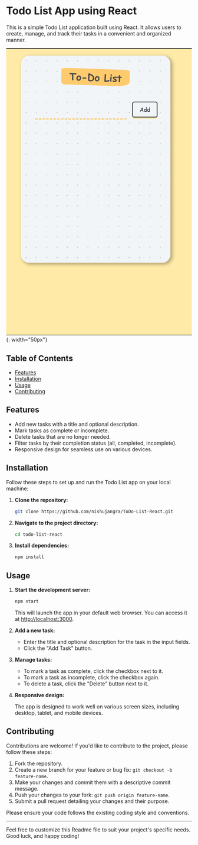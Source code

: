 # Todo List App using React

This is a simple Todo List application built using React. It allows users to create, manage, and track their tasks in a convenient and organized manner.

![Todo List App Screenshot](screenshot.png){: width="50px"}

## Table of Contents

- [Features](#features)
- [Installation](#installation)
- [Usage](#usage)
- [Contributing](#contributing)

## Features

- Add new tasks with a title and optional description.
- Mark tasks as complete or incomplete.
- Delete tasks that are no longer needed.
- Filter tasks by their completion status (all, completed, incomplete).
- Responsive design for seamless use on various devices.

## Installation

Follow these steps to set up and run the Todo List app on your local machine:

1. **Clone the repository:**

   ```bash
   git clone https://github.com/nishujangra/ToDo-List-React.git
   ```

2. **Navigate to the project directory:**

   ```bash
   cd todo-list-react
   ```

3. **Install dependencies:**

   ```bash
   npm install
   ```

## Usage

1. **Start the development server:**

   ```bash
   npm start
   ```

   This will launch the app in your default web browser. You can access it at [http://localhost:3000](http://localhost:3000).

2. **Add a new task:**

   - Enter the title and optional description for the task in the input fields.
   - Click the "Add Task" button.

3. **Manage tasks:**

   - To mark a task as complete, click the checkbox next to it.
   - To mark a task as incomplete, click the checkbox again.
   - To delete a task, click the "Delete" button next to it.

4. **Responsive design:**

   The app is designed to work well on various screen sizes, including desktop, tablet, and mobile devices.

## Contributing

Contributions are welcome! If you'd like to contribute to the project, please follow these steps:

1. Fork the repository.
2. Create a new branch for your feature or bug fix: `git checkout -b feature-name`.
3. Make your changes and commit them with a descriptive commit message.
4. Push your changes to your fork: `git push origin feature-name`.
5. Submit a pull request detailing your changes and their purpose.

Please ensure your code follows the existing coding style and conventions.

---

Feel free to customize this Readme file to suit your project's specific needs. Good luck, and happy coding!